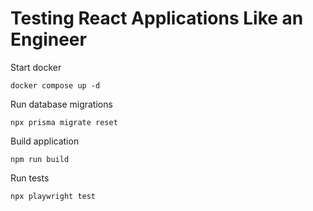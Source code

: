 # Testing React Applications Like an Engineer

Start docker

```
docker compose up -d
```

Run database migrations

```
npx prisma migrate reset
```

Build application

```
npm run build
```

Run tests

```
npx playwright test
```
